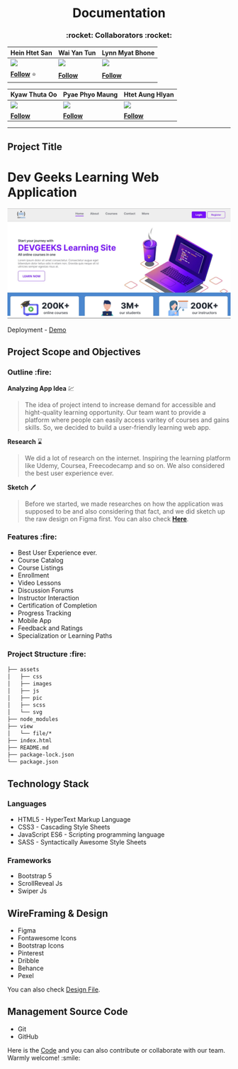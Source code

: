 <h1 align='center'>Documentation</h1>

<!-- collaborator titles  -->
<h3 align=center>:rocket: Collaborators :rocket:</h3>

<!-- collaborators  -->
<div align=center>

|Hein Htet San|Wai Yan Tun|Lynn Myat Bhone|
|-------|------|------|
|<img src='https://github.com/Hein-HtetSan.png' width="100px">|<img src="https://github.com/sayrgyiwoody.png" width='100px'>|<img src='https://github.com/Lynn-Myat-Bhone.png' width="100px">|
|[**Follow**](https://github.com/Hein-HtetSan) :star:|[**Follow**](https://github.com/sayrgyiwoody)|[**Follow**](https://github.com/Lynn-Myat-Bhone)|

|Kyaw Thuta Oo|Pyae Phyo Maung|Htet Aung Hlyan|
|-------|------|------|
|<img src='https://github.com/CodingbyKira.png' width="100px">|<img src="https://github.com/Pyae-PhyoMaung.png" width='100px'>|<img src='https://github.com/HAstral.png' width="100px">|
|[**Follow**](https://github.com/CodingbyKira)|[**Follow**](https://github.com/Pyae-PhyoMaung)|[**Follow**](https://github.com/HAstral)|

</div>
<!-- end of collaborators  -->


<hr>
<h2>Project Title</h2>

# Dev Geeks Learning Web Application

![Snap Shot](./assets/pic/homepage_snap.jpg)

Deployment - [Demo](https://devgeeksmyanmar.github.io/learning_app/#)

<h2>Project Scope and Objectives<h3>

<h3>Outline :fire:</h3>

**Analyzing App Idea** :chart:
> The idea of project intend to increase demand for accessible and hight-quality learning opportunity. Our team want to provide a platform where people can easily access varitey of courses and gains skills. So, we decided to build a user-friendly learning web app.

**Research** ⌛
> We did a lot of research on the internet. Inspiring the learning platform like Udemy, Coursea, Freecodecamp and so on. We also considered the best user experience ever.

**Sketch** :pen:
> Before we started, we made researches on how the application was supposed to be and also considering that fact, and we did sketch up the raw design on Figma first. You can also check [**Here**](https://www.figma.com/file/0R09UfQfn3ZMhMAOb9cxTu/Language_app?type=design&node-id=0%3A1&mode=design&t=9I7Zvkau6eJeKGhe-1).


<h3>Features :fire:</h3>
<ul>
    <li>Best User Experience ever.</li>
    <li>Course Catalog</li>
    <li>Course Listings</li>
    <li>Enrollment</li>
    <li>Video Lessons</li>
    <li>Discussion Forums</li>
    <li>Instructor Interaction</li>
    <li>Certification of Completion</li>
    <li>Progress Tracking</li>
    <li>Mobile App</li>
    <li>Feedback and Ratings</li>
    <li>Specialization or Learning Paths</li>
</ul>

<h3>Project Structure :fire:</h3>

```
├── assets
│   ├── css
│   ├── images
│   ├── js
│   ├── pic
│   ├── scss
│   └── svg
├── node_modules
├── view
│   └── file/*
├── index.html
├── README.md
├── package-lock.json
└── package.json
```


<h2>Technology Stack</h2>

<h3>Languages</h3>
<ul>
    <li>HTML5 - HyperText Markup Language</li>
    <li>CSS3 - Cascading Style Sheets</li>
    <li>JavaScript ES6 - Scripting programming language</li>
    <li>SASS - Syntactically Awesome Style Sheets</li>
</ul>

<h3>Frameworks</h3>
<ul>
    <li>Bootstrap 5</li>
    <li>ScrollReveal Js</li>
    <li>Swiper Js</li>
</ul>

<h2>WireFraming & Design</h2>
<ul>
    <li>Figma</li>
    <li>Fontawesome Icons</li>
    <li>Bootstrap Icons</li>
    <li>Pinterest</li>
    <li>Dribble</li>
    <li>Behance</li>
    <li>Pexel</li>
</ul>

<span> You can also check <a href="https://www.figma.com/file/0R09UfQfn3ZMhMAOb9cxTu/Language_app?type=design&node-id=0%3A1&mode=design&t=9I7Zvkau6eJeKGhe-1">Design File</a>.</span>

<h2>Management Source Code</h2>
<ul>
    <li>Git</li>
    <li>GitHub</li>
</ul>

<span>
    Here is the <a href="https://github.com/DevGeeksMyanmar/learning_app">Code</a> and you can also contribute or collaborate with our team. Warmly welcome! :smile:
</span>
